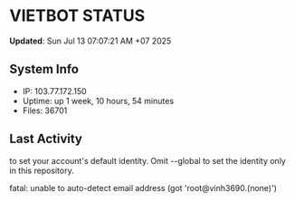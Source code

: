 # VIETBOT STATUS
**Updated**: Sun Jul 13 07:07:21 AM +07 2025

## System Info
- IP: 103.77.172.150
- Uptime: up 1 week, 10 hours, 54 minutes
- Files: 36701

## Last Activity

to set your account's default identity.
Omit --global to set the identity only in this repository.

fatal: unable to auto-detect email address (got 'root@vinh3690.(none)')
